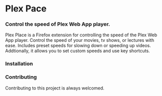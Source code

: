 # Plex Pace
### Control the speed of Plex Web App player.

Plex Place is a Firefox extension for controlling the speed of the Plex Web App player. Control the speed of your movies, tv shows, or lectures with ease. Includes preset speeds for slowing down or speeding up videos. Addtionally, it allows you to set custom speeds and use key shortcuts.

### Installation


### Contributing

Contributing to this project is always welcomed.
